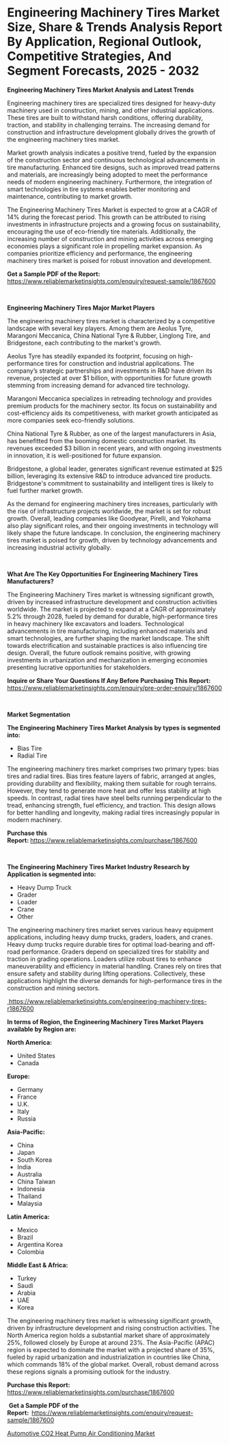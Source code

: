 <p><h1>Engineering Machinery Tires Market Size, Share & Trends Analysis Report By Application, Regional Outlook, Competitive Strategies, And Segment Forecasts, 2025 - 2032</h1></p><p><strong>Engineering Machinery Tires Market Analysis and Latest Trends</strong></p>
<p><p>Engineering machinery tires are specialized tires designed for heavy-duty machinery used in construction, mining, and other industrial applications. These tires are built to withstand harsh conditions, offering durability, traction, and stability in challenging terrains. The increasing demand for construction and infrastructure development globally drives the growth of the engineering machinery tires market.</p><p>Market growth analysis indicates a positive trend, fueled by the expansion of the construction sector and continuous technological advancements in tire manufacturing. Enhanced tire designs, such as improved tread patterns and materials, are increasingly being adopted to meet the performance needs of modern engineering machinery. Furthermore, the integration of smart technologies in tire systems enables better monitoring and maintenance, contributing to market growth.</p><p>The Engineering Machinery Tires Market is expected to grow at a CAGR of 14% during the forecast period. This growth can be attributed to rising investments in infrastructure projects and a growing focus on sustainability, encouraging the use of eco-friendly tire materials. Additionally, the increasing number of construction and mining activities across emerging economies plays a significant role in propelling market expansion. As companies prioritize efficiency and performance, the engineering machinery tires market is poised for robust innovation and development.</p></p>
<p><strong>Get a Sample PDF of the Report:&nbsp;</strong> <a href="https://www.reliablemarketinsights.com/enquiry/request-sample/1867600?utm_campaign=2717&utm_medium=2&utm_source=Github&utm_content=ia&utm_term=31032025&utm_id=engineering-machinery-tires">https://www.reliablemarketinsights.com/enquiry/request-sample/1867600</a></p>
<p>&nbsp;</p>
<p><strong>Engineering Machinery Tires Major Market Players</strong></p>
<p><p>The engineering machinery tires market is characterized by a competitive landscape with several key players. Among them are Aeolus Tyre, Marangoni Meccanica, China National Tyre & Rubber, Linglong Tire, and Bridgestone, each contributing to the market's growth.</p><p>Aeolus Tyre has steadily expanded its footprint, focusing on high-performance tires for construction and industrial applications. The company’s strategic partnerships and investments in R&D have driven its revenue, projected at over $1 billion, with opportunities for future growth stemming from increasing demand for advanced tire technology.</p><p>Marangoni Meccanica specializes in retreading technology and provides premium products for the machinery sector. Its focus on sustainability and cost-efficiency aids its competitiveness, with market growth anticipated as more companies seek eco-friendly solutions.</p><p>China National Tyre & Rubber, as one of the largest manufacturers in Asia, has benefitted from the booming domestic construction market. Its revenues exceeded $3 billion in recent years, and with ongoing investments in innovation, it is well-positioned for future expansion.</p><p>Bridgestone, a global leader, generates significant revenue estimated at $25 billion, leveraging its extensive R&D to introduce advanced tire products. Bridgestone's commitment to sustainability and intelligent tires is likely to fuel further market growth.</p><p>As the demand for engineering machinery tires increases, particularly with the rise of infrastructure projects worldwide, the market is set for robust growth. Overall, leading companies like Goodyear, Pirelli, and Yokohama also play significant roles, and their ongoing investments in technology will likely shape the future landscape. In conclusion, the engineering machinery tires market is poised for growth, driven by technology advancements and increasing industrial activity globally.</p></p>
<p>&nbsp;</p>
<p><strong>What Are The Key Opportunities For Engineering Machinery Tires Manufacturers?</strong></p>
<p><p>The Engineering Machinery Tires market is witnessing significant growth, driven by increased infrastructure development and construction activities worldwide. The market is projected to expand at a CAGR of approximately 5.2% through 2028, fueled by demand for durable, high-performance tires in heavy machinery like excavators and loaders. Technological advancements in tire manufacturing, including enhanced materials and smart technologies, are further shaping the market landscape. The shift towards electrification and sustainable practices is also influencing tire design. Overall, the future outlook remains positive, with growing investments in urbanization and mechanization in emerging economies presenting lucrative opportunities for stakeholders.</p></p>
<p><strong>Inquire or Share Your Questions If Any Before Purchasing This Report:</strong> <a href="https://www.reliablemarketinsights.com/enquiry/pre-order-enquiry/1867600?utm_campaign=2717&utm_medium=2&utm_source=Github&utm_content=ia&utm_term=31032025&utm_id=engineering-machinery-tires">https://www.reliablemarketinsights.com/enquiry/pre-order-enquiry/1867600</a></p>
<p>&nbsp;</p>
<p><strong>Market Segmentation</strong></p>
<p><strong>The Engineering Machinery Tires Market Analysis by types is segmented into:</strong></p>
<p><ul><li>Bias Tire</li><li>Radial Tire</li></ul></p>
<p><p>The engineering machinery tires market comprises two primary types: bias tires and radial tires. Bias tires feature layers of fabric, arranged at angles, providing durability and flexibility, making them suitable for rough terrains. However, they tend to generate more heat and offer less stability at high speeds. In contrast, radial tires have steel belts running perpendicular to the tread, enhancing strength, fuel efficiency, and traction. This design allows for better handling and longevity, making radial tires increasingly popular in modern machinery.</p></p>
<p><strong>Purchase this Report:&nbsp;</strong><a href="https://www.reliablemarketinsights.com/purchase/1867600?utm_campaign=2717&utm_medium=2&utm_source=Github&utm_content=ia&utm_term=31032025&utm_id=engineering-machinery-tires">https://www.reliablemarketinsights.com/purchase/1867600</a></p>
<p>&nbsp;</p>
<p><strong>The Engineering Machinery Tires Market Industry Research by Application is segmented into:</strong></p>
<p><ul><li>Heavy Dump Truck</li><li>Grader</li><li>Loader</li><li>Crane</li><li>Other</li></ul></p>
<p><p>The engineering machinery tires market serves various heavy equipment applications, including heavy dump trucks, graders, loaders, and cranes. Heavy dump trucks require durable tires for optimal load-bearing and off-road performance. Graders depend on specialized tires for stability and traction in grading operations. Loaders utilize robust tires to enhance maneuverability and efficiency in material handling. Cranes rely on tires that ensure safety and stability during lifting operations. Collectively, these applications highlight the diverse demands for high-performance tires in the construction and mining sectors.</p></p>
<p><a href="https://www.reliablemarketinsights.com/engineering-machinery-tires-r1867600?utm_campaign=2717&utm_medium=2&utm_source=Github&utm_content=ia&utm_term=31032025&utm_id=engineering-machinery-tires">&nbsp;https://www.reliablemarketinsights.com/engineering-machinery-tires-r1867600</a></p>
<p><strong>In terms of Region, the Engineering Machinery Tires Market Players available by Region are:</strong></p>
<p>
    <p> <strong> North America: </strong>
        <ul>
            <li>United States</li>
            <li>Canada</li>
        </ul>
        </p> 
    <p> <strong> Europe: </strong>
        <ul>
            <li>Germany</li>
            <li>France</li>
            <li>U.K.</li>
            <li>Italy</li>
            <li>Russia</li>
        </ul>
        </p> 
    <p> <strong> Asia-Pacific: </strong>
        <ul>
            <li>China</li>
            <li>Japan</li>
            <li>South Korea</li>
            <li>India</li>
            <li>Australia</li>
            <li>China Taiwan</li>
            <li>Indonesia</li>
            <li>Thailand</li>
            <li>Malaysia</li>
        </ul>
        </p> 
    <p> <strong> Latin America: </strong>
        <ul>
            <li>Mexico</li>
            <li>Brazil</li>
            <li>Argentina Korea</li>
            <li>Colombia</li>
        </ul>
        </p> 
    <p> <strong> Middle East & Africa: </strong>
        <ul>
            <li>Turkey</li>
            <li>Saudi</li>
            <li>Arabia</li>
            <li>UAE</li>
            <li>Korea</li>
        </ul>
    </p>
    </p>
<p><p>The engineering machinery tires market is witnessing significant growth, driven by infrastructure development and rising construction activities. The North America region holds a substantial market share of approximately 25%, followed closely by Europe at around 23%. The Asia-Pacific (APAC) region is expected to dominate the market with a projected share of 35%, fueled by rapid urbanization and industrialization in countries like China, which commands 18% of the global market. Overall, robust demand across these regions signals a promising outlook for the industry.</p></p>
<p><strong>Purchase this Report: </strong><a href="https://www.reliablemarketinsights.com/purchase/1867600?utm_campaign=2717&utm_medium=2&utm_source=Github&utm_content=ia&utm_term=31032025&utm_id=engineering-machinery-tires">https://www.reliablemarketinsights.com/purchase/1867600</a></p>
<p>&nbsp;<strong>Get a Sample PDF of the Report:&nbsp;&nbsp;</strong><a href="https://www.reliablemarketinsights.com/enquiry/request-sample/1867600?utm_campaign=2717&utm_medium=2&utm_source=Github&utm_content=ia&utm_term=31032025&utm_id=engineering-machinery-tires">https://www.reliablemarketinsights.com/enquiry/request-sample/1867600</a></p>
<p><strong></strong></p>
<p><p><a href="https://github.com/djembashote/Market-Research-Report-List-1/blob/main/automotive-co2-heat-pump-air-conditioning-market.md?utm_campaign=2717&utm_medium=2&utm_source=Github&utm_content=ia&utm_term=31032025&utm_id=engineering-machinery-tires">Automotive CO2 Heat Pump Air Conditioning Market</a></p></p>